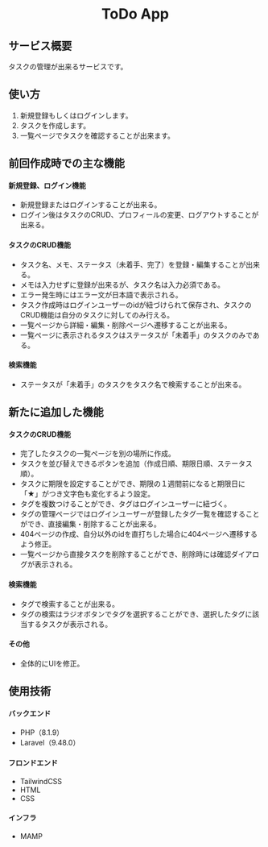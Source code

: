 <h1 align="center">ToDo App</h1>


## サービス概要
タスクの管理が出来るサービスです。

## 使い方
1. 新規登録もしくはログインします。
2. タスクを作成します。
3. 一覧ページでタスクを確認することが出来ます。

## 前回作成時での主な機能
#### 新規登録、ログイン機能
- 新規登録またはログインすることが出来る。
- ログイン後はタスクのCRUD、プロフィールの変更、ログアウトすることが出来る。

#### タスクのCRUD機能
- タスク名、メモ、ステータス（未着手、完了）を登録・編集することが出来る。
- メモは入力せずに登録が出来るが、タスク名は入力必須である。
- エラー発生時にはエラー文が日本語で表示される。
- タスク作成時はログインユーザーのidが紐づけられて保存され、タスクのCRUD機能は自分のタスクに対してのみ行える。
- 一覧ページから詳細・編集・削除ページへ遷移することが出来る。
- 一覧ページに表示されるタスクはステータスが「未着手」のタスクのみである。

#### 検索機能
- ステータスが「未着手」のタスクをタスク名で検索することが出来る。

## 新たに追加した機能
#### タスクのCRUD機能
- 完了したタスクの一覧ページを別の場所に作成。
- タスクを並び替えできるボタンを追加（作成日順、期限日順、ステータス順）。
- タスクに期限を設定することができ、期限の１週間前になると期限日に「★」がつき文字色も変化するよう設定。
- タグを複数つけることができ、タグはログインユーザーに紐づく。
- タグの管理ページではログインユーザーが登録したタグ一覧を確認することができ、直接編集・削除することが出来る。
- 404ページの作成、自分以外のidを直打ちした場合に404ページへ遷移するよう修正。
- 一覧ページから直接タスクを削除することができ、削除時には確認ダイアログが表示される。

#### 検索機能
- タグで検索することが出来る。
- タグの検索はラジオボタンでタグを選択することができ、選択したタグに該当するタスクが表示される。

#### その他
- 全体的にUIを修正。

## 使用技術
#### バックエンド
- PHP（8.1.9）
- Laravel（9.48.0）

#### フロンドエンド
- TailwindCSS
- HTML
- CSS

#### インフラ
- MAMP
